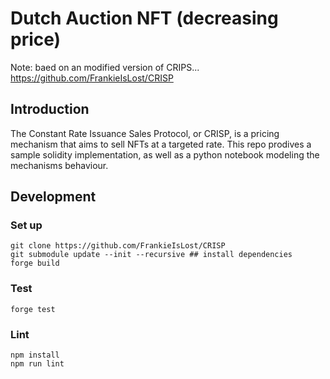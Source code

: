 # Dutch Auction NFT (decreasing price)

Note: baed on an modified version of CRIPS... https://github.com/FrankieIsLost/CRISP


## Introduction

The Constant Rate Issuance Sales Protocol, or CRISP, is a pricing mechanism that aims to sell NFTs at a targeted rate. This repo prodives a sample solidity implementation, as well as a python notebook modeling the mechanisms behaviour.

## Development

### Set up
```
git clone https://github.com/FrankieIsLost/CRISP
git submodule update --init --recursive ## install dependencies
forge build
```

### Test

```
forge test
```

### Lint
```
npm install
npm run lint
```
